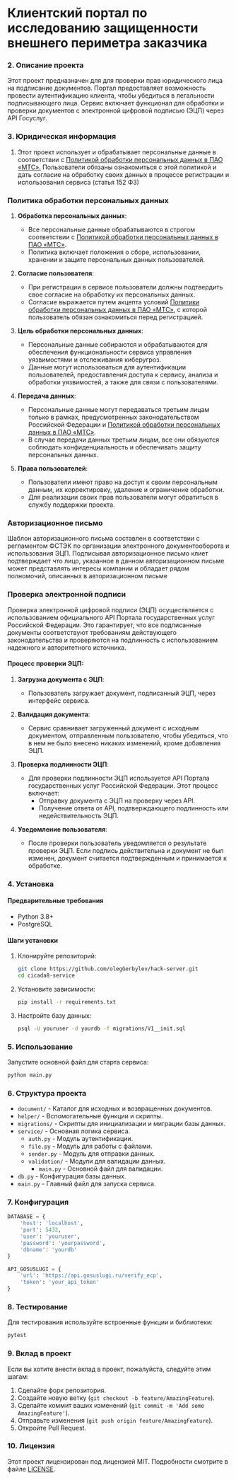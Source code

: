 # Клиентский портал по исследованию защищенности внешнего периметра заказчика

### 2. Описание проекта
Этот проект предназначен для для проверки прав юридического лица на подписание документов. Портал предоставляет возможность провести аутентификацию клиента, чтобы убедиться в легальности подписывающего лица. Сервис включает функционал для обработки и проверки документов с электронной цифровой подписью (ЭЦП) через API Госуслуг.

### 3.  Юридическая информация
1. Этот проект использует и обрабатывает персональные данные в соответствии с [Политикой обработки персональных данных в ПАО «МТС».](https://moskva.mts.ru/about/investoram-i-akcioneram/korporativnoe-upravlenie/dokumenti-pao-mts/politika-obrabotka-personalnih-dannih-v-pao-mts) Пользователи обязаны ознакомиться с этой политикой и дать согласие на обработку своих данных в процессе регистрации и использования сервиса (статья 152 ФЗ)

### Политика обработки персональных данных

1. **Обработка персональных данных**:
   - Все персональные данные обрабатываются в строгом соответствии с [Политикой обработки персональных данных в ПАО «МТС»](https://moskva.mts.ru/about/investoram-i-akcioneram/korporativnoe-upravlenie/dokumenti-pao-mts/politika-obrabotka-personalnih-dannih-v-pao-mts).
   - Политика включает положения о сборе, использовании, хранении и защите персональных данных пользователей.

2. **Согласие пользователя**:
   - При регистрации в сервисе пользователи должны подтвердить свое согласие на обработку их персональных данных.
   - Согласие выражается путем акцепта условий [Политики обработки персональных данных в ПАО «МТС»](https://moskva.mts.ru/about/investoram-i-akcioneram/korporativnoe-upravlenie/dokumenti-pao-mts/politika-obrabotka-personalnih-dannih-v-pao-mts), с которой пользователь обязан ознакомиться перед регистрацией.

3. **Цель обработки персональных данных**:
   - Персональные данные собираются и обрабатываются для обеспечения функциональности сервиса управления уязвимостями и отслеживания киберугроз.
   - Данные могут использоваться для аутентификации пользователей, предоставления доступа к сервису, анализа и обработки уязвимостей, а также для связи с пользователями.

4. **Передача данных**:
   - Персональные данные могут передаваться третьим лицам только в рамках, предусмотренных законодательством Российской Федерации и [Политикой обработки персональных данных в ПАО «МТС»](https://moskva.mts.ru/about/investoram-i-akcioneram/korporativnoe-upravlenie/dokumenti-pao-mts/politika-obrabotka-personalnih-dannih-v-pao-mts).
   - В случае передачи данных третьим лицам, все они обязуются соблюдать конфиденциальность и обеспечивать защиту персональных данных.

5. **Права пользователей**:
   - Пользователи имеют право на доступ к своим персональным данным, их корректировку, удаление и ограничение обработки.
   - Для реализации своих прав пользователи могут обратиться в службу поддержки проекта.

### Авторизационное письмо
Шаблон авторизационного письма составлен в соответствии с регламентом ФСТЭК по организации электронного документооборота и использования ЭЦП. Подписывая авторизационное письмо клиет подтверждает что лицо, указанное в данном авторизационном письме может представлять интересы компании и обладает рядом  полномочий, описанных в авторизационном письме

### Проверка электронной подписи

Проверка электронной цифровой подписи (ЭЦП) осуществляется с использованием официального API Портала государственных услуг Российской Федерации. Это гарантирует, что все подписанные документы соответствуют требованиям действующего законодательства и проверяются на подлинность с использованием надежного и авторитетного источника.

#### Процесс проверки ЭЦП:

1. **Загрузка документа с ЭЦП**:
   - Пользователь загружает документ, подписанный ЭЦП, через интерфейс сервиса.

2. **Валидация документа**:
   - Сервис сравнивает загруженный документ с исходным документом, отправленным пользователю, чтобы убедиться, что в нем не было внесено никаких изменений, кроме добавления ЭЦП.

3. **Проверка подлинности ЭЦП**:
   - Для проверки подлинности ЭЦП используется API Портала государственных услуг Российской Федерации. Этот процесс включает:
     - Отправку документа с ЭЦП на проверку через API.
     - Получение ответа от API, подтверждающего подлинность или недействительность ЭЦП.

4. **Уведомление пользователя**:
   - После проверки пользователь уведомляется о результате проверки ЭЦП. Если подпись действительна и документ не был изменен, документ считается подтвержденным и принимается к обработке.


### 4. Установка
#### Предварительные требования
- Python 3.8+
- PostgreSQL

#### Шаги установки
1. Клонируйте репозиторий:
    ```sh
    git clone https://github.com/olegGerbylev/hack-server.git
    cd cicada8-service
    ```

2. Установите зависимости:
    ```sh
    pip install -r requirements.txt
    ```

3. Настройте базу данных:
    ```sh
    psql -U youruser -d yourdb -f migrations/V1__init.sql
    ```

### 5. Использование
Запустите основной файл для старта сервиса:
```sh
python main.py
```

### 6. Структура проекта
- `document/` - Каталог для исходных и возвращенных документов.
- `helper/` - Вспомогательные функции и скрипты.
- `migrations/` - Скрипты для инициализации и миграции базы данных.
- `service/` - Основная логика сервиса.
  - `auth.py` - Модуль аутентификации.
  - `file.py` - Модуль для работы с файлами.
  - `sender.py` - Модуль для отправки данных.
  - `validation/` - Модули для валидации данных.
    - `main.py` - Основной файл для валидации.
- `db.py` - Конфигурация базы данных.
- `main.py` - Главный файл для запуска сервиса.

### 7. Конфигурация
```python
DATABASE = {
    'host': 'localhost',
    'port': 5432,
    'user': 'youruser',
    'password': 'yourpassword',
    'dbname': 'yourdb'
}

API_GOSUSLUGI = {
    'url': 'https://api.gosuslugi.ru/verify_ecp',
    'token': 'your_api_token'
}
```

### 8. Тестирование
Для тестирования используйте встроенные функции и библиотеки:
```sh
pytest
```

### 9. Вклад в проект
Если вы хотите внести вклад в проект, пожалуйста, следуйте этим шагам:
1. Сделайте форк репозитория.
2. Создайте новую ветку (`git checkout -b feature/AmazingFeature`).
3. Сделайте коммит ваших изменений (`git commit -m 'Add some AmazingFeature'`).
4. Отправьте изменения (`git push origin feature/AmazingFeature`).
5. Откройте Pull Request.

### 10. Лицензия
Этот проект лицензирован под лицензией MIT. Подробности смотрите в файле [LICENSE](LICENSE).